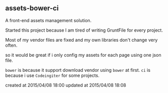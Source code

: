 ## assets-bower-ci

A front-end assets management solution.

  Started this project because I am tired of writing GruntFile for every project.

Most of my vendor files are fixed and my own libraries don't change very often.

so it would be great if i only config my assets for each page using one json file.

`bower` is because it support download vendor using `bower` at first.
`ci` is because i use `Codeingiter` for some projects. 

created at 2015/04/08 18:00
updated at 2015/04/08 18:08